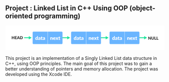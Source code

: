 ## Project : Linked List in C++ Using OOP (object-oriented programming)

<p>
  <img src="Media.xcassets/LinkedList-Image.imageset/LinkedList-Image.png" />
</p>

This project is an implementation of a Singly Linked List data structure in C++, using OOP principles. The main
goal of this project was to gain a better understanding of pointers and memory allocation. The project was
developed using the Xcode IDE.
